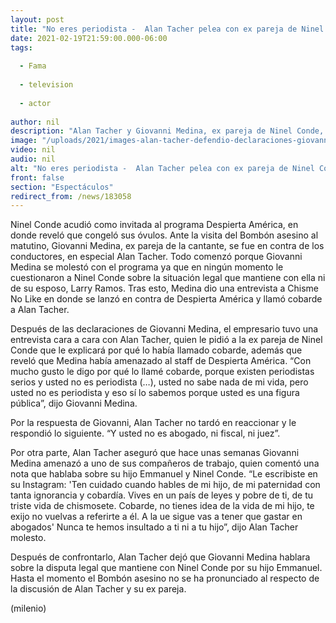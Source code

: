 ```yaml
---
layout: post
title: "No eres periodista -  Alan Tacher pelea con ex pareja de Ninel Conde en pleno programa"
date: 2021-02-19T21:59:00.000-06:00
tags:
  
  - Fama
  
  - television
  
  - actor
  
author: nil
description: "Alan Tacher y Giovanni Medina, ex pareja de Ninel Conde, pelearon en un programa. Te contamos la razón de la discusión. "
image: "/uploads/2021/images-alan-tacher-defendio-declaraciones-giovanni_32_0_1045_650.jpg"
video: nil
audio: nil
alt: "No eres periodista -  Alan Tacher pelea con ex pareja de Ninel Conde en pleno programa"
front: false
section: "Espectáculos"
redirect_from: /news/183058
---
```


Ninel Conde acudió como invitada al programa Despierta América, en donde reveló que congeló sus óvulos. Ante la visita del Bombón asesino al matutino, Giovanni Medina, ex pareja de la cantante, se fue en contra de los conductores, en especial Alan Tacher.  Todo comenzó porque Giovanni Medina se molestó con el programa ya que en ningún momento le cuestionaron a Ninel Conde sobre la situación legal que mantiene con ella ni de su esposo, Larry Ramos. Tras esto, Medina dio una entrevista a Chisme No Like en donde se lanzó en contra de Despierta América y llamó cobarde a Alan Tacher.  

Después de las declaraciones de Giovanni Medina, el empresario tuvo una entrevista cara a cara con Alan Tacher, quien le pidió a la ex pareja de Ninel Conde que le explicará por qué lo había llamado cobarde, además que reveló que Medina había amenazado al staff de Despierta América. “Con mucho gusto le digo por qué lo llamé cobarde, porque existen periodistas serios y usted no es periodista (…), usted no sabe nada de mi vida, pero usted no es periodista y eso sí lo sabemos porque usted es una figura pública”, dijo Giovanni Medina. 

Por la respuesta de Giovanni, Alan Tacher no tardó en reaccionar y le respondió lo siguiente. “Y usted no es abogado, ni fiscal, ni juez”. 

Por otra parte, Alan Tacher aseguró que hace unas semanas Giovanni Medina amenazó a uno de sus compañeros de trabajo, quien comentó una nota que hablaba sobre su hijo Emmanuel y Ninel Conde. “Le escribiste en su Instagram: 'Ten cuidado cuando hables de mi hijo, de mi paternidad con tanta ignorancia y cobardía. Vives en un país de leyes y pobre de ti, de tu triste vida de chismosete. Cobarde, no tienes idea de la vida de mi hijo, te exijo no vuelvas a referirte a él. A la ue sigue vas a tener que gastar en abogados' Nunca te hemos insultado a ti ni a tu hijo”, dijo Alan Tacher molesto. 

Después de confrontarlo, Alan Tacher dejó que Giovanni Medina hablara sobre la disputa legal que mantiene con Ninel Conde por su hijo Emmanuel. Hasta el momento el Bombón asesino no se ha pronunciado al respecto de la discusión de Alan Tacher y su ex pareja. 


(milenio)